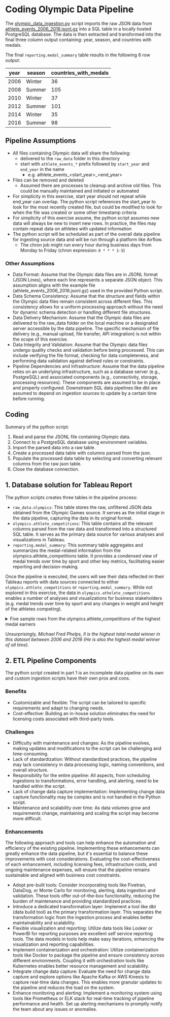 # Coding Olympic Data Pipeline

The [olympic_data_ingestion.py](olympic_data_ingestion.py) script imports the raw JSON data from [athlete_events_2006_2016.jsonl.gz](./raw_data/athlete_events_2006_2016.jsonl.gz) into a SQL table in a locally hosted PostgreSQL database. The data is then extracted and transformed into the final three column output containing: year, season, and countries with medals.

The final `reporting.medal_summary` table results in the following 6 row output:

| year | season | countries_with_medals |
|------|--------|-----------------------|
| 2006 | Winter | 36                    |
| 2008 | Summer | 105                   |
| 2010 | Winter | 37                    |
| 2012 | Summer | 101                   |
| 2014 | Winter | 35                    |
| 2016 | Summer | 98                    |

## Pipeline Assumptions

* All files containing Olympic data will share the following:
  * delivered to the `raw_data` folder in this directory
  * start with `athlete_events_*` prefix followed by `start_year` and `end_year` in the name
    * e.g. athlete_events_<start_year>_<end_year>
* Files can be removed and deleted
  * Assumed there are processes to cleanup and archive old files. This could be manually maintained and initiated or automated
* For simplicity in this exercise, start year should not repeat while end_year can overlap. The python script references the start_year to look for the most recently created file, but could be modified to look for when the file was created or some other timestamp criteria
* For simplicity of this exercise assume, the python script assumes new data will always be new to insert new rows. In practice, the files may contain repeat data on athletes with updated information
* The python script will be scheduled as part of the overall data pipeline for ingesting source data and will be run through a platform like Airflow.
  * The chron job might run every hour during business days from Monday to Friday (chron expression: `0 * * * 1-5`)

### Other Assumptions

* Data Format: Assume that the Olympic data files are in JSONL format (JSON Lines), where each line represents a separate JSON object. This assumption aligns with the example file (athlete_events_2006_2016.jsonl.gz) used in the provided Python script.
* Data Schema Consistency: Assume that the structure and fields within the Olympic data files remain consistent across different files. This consistency allows for a uniform processing approach without the need for dynamic schema detection or handling different file structures.
* Data Delivery Mechanism: Assume that the Olympic data files are delivered to the raw_data folder on the local machine or a designated server accessible by the data pipeline. The specific mechanism of file delivery (e.g., manual upload, file transfer, API integration) is not within the scope of this exercise.
* Data Integrity and Validation: Assume that the Olympic data files undergo quality checks and validation before being processed. This can include verifying the file format, checking for data completeness, and performing data validation against defined rules or constraints.
* Pipeline Dependencies and Infrastructure: Assume that the data pipeline relies on an underlying infrastructure, such as a database server (e.g., PostgreSQL) and associated components (e.g., connectivity, storage, processing resources). These components are assumed to be in place and properly configured. Downstream SQL data pipelines like dbt are assumed to depend on ingestion sources to update by a certain time before running.

## Coding

Summary of the python script:

1. Read and parse the JSONL file containing Olympic data.
2. Connect to a PostgreSQL database using environment variables.
3. Import the parsed data into a raw table.
4. Create a processed data table with columns parsed from the json.
5. Populate the processed data table by selecting and converting relevant columns from the raw json table.
6. Close the database connection.

## 1. Database solution for Tableau Report

The python scripts creates three tables in the pipeline process:

* `raw_data.olympics`: This table stores the raw, unfiltered JSON data obtained from the Olympic Games source. It serves as the initial stage in the data pipeline, capturing the data in its original format.
* `olympics.athlete_competitions`: This table contains all the relevant columns parsed from the raw data and transformed into a structured SQL table. It serves as the primary data source for various analyses and visualizations in Tableau.
* `reporting.medal_summary`: This summary table aggregates and summarizes the medal-related information from the olympics.athlete_competitions table. It provides a condensed view of medal trends over time by sport and other key metrics, facilitating easier reporting and decision-making.

Once the pipeline is executed, the users will see their data reflected im their Tableau reports with data sources connected to either `olympics.athlete_competitions` or `reporting.medal_summary`. While not explored in this exercise, the data in `olympics.athelete_competitions` enables a number of analyses and visualizations for business stakeholders (e.g. medal trends over time by sport and any changes in weight and height of the athletes competing).

<details><summary>Five sample rows from the olympics.athlete_competitions of the highest medal earners</summary>
| team          | height | year  | sport      | noc | season | sex | event                                       | medal  | weight | city           | age | athlete_id | name                             |
| ------------- | ------ | ----- | ---------- | --- | ------ | --- | ------------------------------------------- | ------ | ------ | -------------- | --- | ---------- | -------------------------------- |
| Germany       | 165    | 2,016 | Gymnastics | GER | Summer | M   | Gymnastics Men's Horizontal Bar             | [NULL] | 55     | Rio de Janeiro | 28  | 85,712     | Marcel Van Minh Phuc Long Nguyen |
| Japan         | 160    | 2,016 | Gymnastics | JPN | Summer | M   | Gymnastics Men's Pommelled Horse            | [NULL] | 54     | Rio de Janeiro | 27  | 123,056    | Kohei Uchimura                   |
| Germany       | 164    | 2,016 | Gymnastics | GER | Summer | M   | Gymnastics Men's Team All-Around            | [NULL] | 62     | Rio de Janeiro | 28  | 45,219     | Fabian Hambchen                  |
| United States | 193    | 2,016 | Swimming   | USA | Summer | M   | Swimming Men's 4 x 100 metres Medley Relay  | Gold   | 91     | Rio de Janeiro | 31  | 94,406     | Michael Fred Phelps, II          |
| United States | 193    | 2,016 | Swimming   | USA | Summer | M   | Swimming Men's 200 metres Individual Medley | Gold   | 91     | Rio de Janeiro | 31  | 94,406     | Michael Fred Phelps, II          |

</details>

*Unsurprisingly, Michael Fred Phelps, II is the highest total medal winner in this dataset between 2006 and 2016 (He is also the highest medal winner of all time).*

## 2. ETL Pipeline Components

The python script created in part 1 is an incomplete data pipeline on its own and custom ingestion scripts have their own pros and cons.

### Benefits

* Customizable and flexible: The script can be tailored to specific requirements and adapt to changing needs.
* Cost-effective: Building an in-house solution eliminates the need for licensing costs associated with third-party tools.

### Challenges

* Difficulty with maintenance and changes: As the pipeline evolves, making updates and modifications to the script can be challenging and time-consuming.
* Lack of standardization: Without standardized practices, the pipeline may lack consistency in data processing logic, naming conventions, and overall structure.
* Responsibility for the entire pipeline: All aspects, from scheduling ingestions to transformations, error handling, and alerting, need to be handled within the script.
* Lack of change data capture implementation: Implementing change data capture functionality may be complex and is not handled in the Python script.
* Maintenance and scalability over time: As data volumes grow and requirements change, maintaining and scaling the script may become more difficult.

### Enhancements

The following approach and tools can help enhance the automation and efficiency of the existing pipeline. Implementing these enhancements can greatly enhance the data pipeline, but it's essential to balance these improvements with cost considerations. Evaluating the cost-effectiveness of each enhancement, including licensing fees, infrastructure costs, and ongoing maintenance expenses, will ensure that the pipeline remains sustainable and aligned with business cost constraints.

* Adopt pre-built tools: Consider incorporating tools like Fivetran, DataDog, or Monte Carlo for monitoring, alerting, data ingestion and validation. These tools offer out-of-the-box functionality, reducing the burden of maintenance and providing standardized practices.
* Introduce a dedicated transformation layer: Implement a tool like dbt (data build tool) as the primary transformation layer. This separates the transformation logic from the ingestion process and enables better maintainability and scalability.
* Flexible visualization and reporting: Utilize data tools like Looker or PowerBI for reporting purposes are excellent self service reporting tools. The data models in tools help make easy iterations, enhancing the visualization and reporting capabilities.
* Implement containerization and orchestration: Utilize containerization tools like Docker to package the pipeline and ensure consistency across different environments. Coupling it with orchestration tools like Kubernetes enables better resource management and scalability.
* Integrate change data capture: Evaluate the need for change data capture and explore options like Apache Kafka or AWS Kinesis to capture real-time data changes. This enables more granular updates to the pipeline and reduces the load on the system.
* Enhance monitoring and alerting: Implement a monitoring system using tools like Prometheus or ELK stack for real-time tracking of pipeline performance and health. Set up alerting mechanisms to promptly notify the team about any issues or anomalies.
